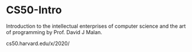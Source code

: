 # CS50-Intro
Introduction to the intellectual enterprises of computer science and the art of programming by Prof. David J Malan.

cs50.harvard.edu/x/2020/
